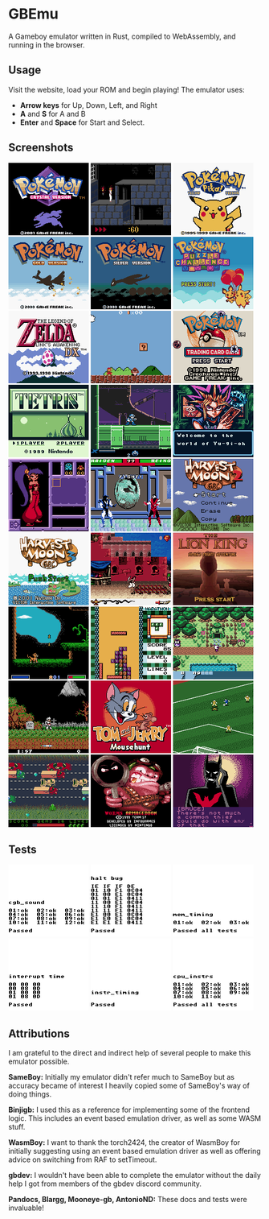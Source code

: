 # GBEmu

A Gameboy emulator written in Rust, compiled to WebAssembly, and running in the browser.

## Usage

Visit the website, load your ROM and begin playing! The emulator uses:

- **Arrow keys** for Up, Down, Left, and Right
- **A** and **S** for A and B
- **Enter** and **Space** for Start and Select.

## Screenshots

![3](https://raw.githubusercontent.com/BlueBlazin/gbemu/master/screenshots/3.png)
![1](https://raw.githubusercontent.com/BlueBlazin/gbemu/master/screenshots/1.png)
![2](https://raw.githubusercontent.com/BlueBlazin/gbemu/master/screenshots/2.png)
![4](https://raw.githubusercontent.com/BlueBlazin/gbemu/master/screenshots/4.png)
![5](https://raw.githubusercontent.com/BlueBlazin/gbemu/master/screenshots/5.png)
![6](https://raw.githubusercontent.com/BlueBlazin/gbemu/master/screenshots/6.png)
![7](https://raw.githubusercontent.com/BlueBlazin/gbemu/master/screenshots/7.png)
![8](https://raw.githubusercontent.com/BlueBlazin/gbemu/master/screenshots/8.png)
![9](https://raw.githubusercontent.com/BlueBlazin/gbemu/master/screenshots/9.png)
![10](https://raw.githubusercontent.com/BlueBlazin/gbemu/master/screenshots/10.png)
![11](https://raw.githubusercontent.com/BlueBlazin/gbemu/master/screenshots/11.png)
![12](https://raw.githubusercontent.com/BlueBlazin/gbemu/master/screenshots/12.png)
![13](https://raw.githubusercontent.com/BlueBlazin/gbemu/master/screenshots/13.png)
![14](https://raw.githubusercontent.com/BlueBlazin/gbemu/master/screenshots/14.png)
![15](https://raw.githubusercontent.com/BlueBlazin/gbemu/master/screenshots/15.png)
![16](https://raw.githubusercontent.com/BlueBlazin/gbemu/master/screenshots/16.png)
![17](https://raw.githubusercontent.com/BlueBlazin/gbemu/master/screenshots/17.png)
![18](https://raw.githubusercontent.com/BlueBlazin/gbemu/master/screenshots/18.png)
![19](https://raw.githubusercontent.com/BlueBlazin/gbemu/master/screenshots/19.png)
![20](https://raw.githubusercontent.com/BlueBlazin/gbemu/master/screenshots/20.png)
![21](https://raw.githubusercontent.com/BlueBlazin/gbemu/master/screenshots/21.png)
![22](https://raw.githubusercontent.com/BlueBlazin/gbemu/master/screenshots/22.png)
![23](https://raw.githubusercontent.com/BlueBlazin/gbemu/master/screenshots/23.png)
![24](https://raw.githubusercontent.com/BlueBlazin/gbemu/master/screenshots/24.png)
![25](https://raw.githubusercontent.com/BlueBlazin/gbemu/master/screenshots/25.png)
![26](https://raw.githubusercontent.com/BlueBlazin/gbemu/master/screenshots/26.png)
![27](https://raw.githubusercontent.com/BlueBlazin/gbemu/master/screenshots/27.png)

## Tests

![1](https://raw.githubusercontent.com/BlueBlazin/gbemu/master/screenshots/blargg/1.png)
![2](https://raw.githubusercontent.com/BlueBlazin/gbemu/master/screenshots/blargg/2.png)
![3](https://raw.githubusercontent.com/BlueBlazin/gbemu/master/screenshots/blargg/3.png)
![4](https://raw.githubusercontent.com/BlueBlazin/gbemu/master/screenshots/blargg/4.png)
![5](https://raw.githubusercontent.com/BlueBlazin/gbemu/master/screenshots/blargg/5.png)
![6](https://raw.githubusercontent.com/BlueBlazin/gbemu/master/screenshots/blargg/6.png)

## Attributions

I am grateful to the direct and indirect help of several people to make this emulator possible.

**SameBoy:** Initially my emulator didn't refer much to SameBoy but as accuracy became of interest I heavily copied some of SameBoy's way of doing things.

**Binjigb:** I used this as a reference for implementing some of the frontend logic. This includes an event based emulation driver, as well as some WASM stuff.

**WasmBoy:** I want to thank the torch2424, the creator of WasmBoy for initially suggesting using an event based emulation driver as well as offering advice on switching from RAF to setTimeout.

**gbdev:** I wouldn't have been able to complete the emulator without the daily help I got from members of the gbdev discord community.

**Pandocs, Blargg, Mooneye-gb, AntonioND:** These docs and tests were invaluable!
